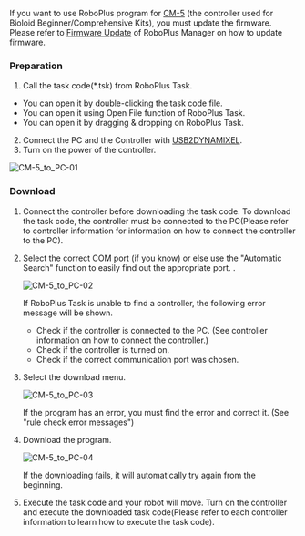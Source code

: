 If you want to use RoboPlus program for [CM-5] (the controller used for Bioloid Beginner/Comprehensive Kits), you must update the firmware. Please refer to [Firmware Update] of RoboPlus Manager on how to update firmware.

### Preparation

1. Call the task code(*.tsk) from RoboPlus Task.
  - You can open it by double-clicking the task code file.
  - You can open it using Open File function of RoboPlus Task.
  - You can open it by dragging & dropping on RoboPlus Task.
2. Connect the PC and the Controller with [USB2DYNAMIXEL].
3. Turn on the power of the controller.

![CM-5_to_PC-01](/assets/images/parts/controller/cm-5/cm_5_connect_pc_01.png)

### Download

1. Connect the controller before downloading the task code.
  To download the task code, the controller must be connected to the PC(Please refer to controller information for information on how to connect the controller to the PC).

2. Select the correct COM port (if you know) or else use the "Automatic Search" function  to easily find out the appropriate port. .

    ![CM-5_to_PC-02](/assets/images/parts/controller/cm-5/cm_5_connect_pc_02.png)

    If RoboPlus Task is unable to find a controller, the following error message will be shown.
    - Check if the controller is connected to the PC. (See controller information on how to connect the controller.)
    - Check if the controller is turned on.
    - Check if the correct communication port was chosen.

3. Select the download menu.

    ![CM-5_to_PC-03](/assets/images/parts/controller/cm-5/cm_5_connect_pc_03.png)

    If the program has an error, you must find the error and correct it. (See "rule check error messages")

4. Download the program.

    ![CM-5_to_PC-04](/assets/images/parts/controller/cm-5/cm_5_connect_pc_04.png)

    If the downloading fails, it will automatically try again from the beginning.

5. Execute the task code and your robot will move.
  Turn on the controller and execute the downloaded task code(Please refer to each controller information to learn how to execute the task code).

[CM-5]: /docs/en/parts/controller/cm-5/
[Firmware Update]: /docs/en/software/rplus1/manager/#firmware-update
[USB2DYNAMIXEL]: /docs/en/parts/interface/usb2dynamixel/
